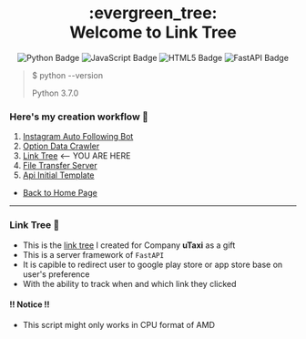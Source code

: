 <h1 align="center">:evergreen_tree:<br>Welcome to Link Tree</h1>

<div align="center">
<a herf="https://github.com/Ken-Yeung/KensToolkit.git"><img src="https://img.shields.io/badge/python-3670A0?style=for-the-badge&logo=python&logoColor=ffdd54" alt="Python Badge"/></a>
<a herf="https://github.com/Ken-Yeung/KensToolkit.git"><img src="https://img.shields.io/badge/javascript-%23323330.svg?style=for-the-badge&logo=javascript&logoColor=%23F7DF1E" alt="JavaScript Badge"/></a>
<a herf="https://github.com/Ken-Yeung/KensToolkit.git"><img src="https://img.shields.io/badge/html5-%23E34F26.svg?style=for-the-badge&logo=html5&logoColor=white" alt="HTML5 Badge"/></a>
<a herf="https://github.com/Ken-Yeung/KensToolkit.git"><img src="https://img.shields.io/badge/FastAPI-005571?style=for-the-badge&logo=fastapi" alt="FastAPI Badge"/></a>
</div>

>   $ python --version
>
>   Python 3.7.0

### Here's my creation workflow :receipt:

1.  [Instagram Auto Following Bot](https://github.com/Ken-Yeung/KensToolkit/tree/master/IgAutoFollow "Go to IgAutoFollow repo")
2.  [Option Data Crawler](https://github.com/Ken-Yeung/KensToolkit/tree/master/OptionCrawler "Go to OptionCrawler repo")
3.  [Link Tree](#link-tree-evergreen_tree) <-- YOU ARE HERE
4.  [File Transfer Server](https://github.com/Ken-Yeung/KensToolkit/tree/master/FilesTransferrer_one_direction "Go to FilesTransferrer_one_direction repo")
5.  [Api Initial Template](https://github.com/Ken-Yeung/KensToolkit/tree/master/FastApiTemplate "Go to FastApiTemplate repo")

-   [Back to Home Page](https://github.com/Ken-Yeung/KensToolkit "Home Page")

---

### Link Tree :evergreen_tree:

-   This is the [link tree](https://bit.ly/utaxihkapp "Go to uTaxi's Link Tree") I created for Company **uTaxi** as a gift
-   This is a server framework of `FastAPI`
-   It is capible to redirect user to google play store or app store base on user's preference
-   With the ability to track when and which link they clicked

<!-- ### :exclamation::exclamation::exclamation: Notice :exclamation::exclamation::exclamation: -->

#### :bangbang: Notice :bangbang:

-   This script might only works in CPU format of AMD